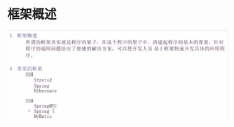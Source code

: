 # 框架概述

![截屏2021-07-04 下午12.00.05](https://raw.githubusercontent.com/DataDevLPY/TyporaPicStore/main/Picture202111220041779.png?token=AWS37JIB5P2O2YWZ3E5HXM3BTJ3PU)

